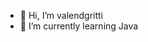 - 👋 Hi, I’m valendgritti
- 🌱 I’m currently learning Java
<!---
valendgritti/valendgritti is a ✨ special ✨ repository because its `README.md` (this file) appears on your GitHub profile.
You can click the Preview link to take a look at your changes.
--->
